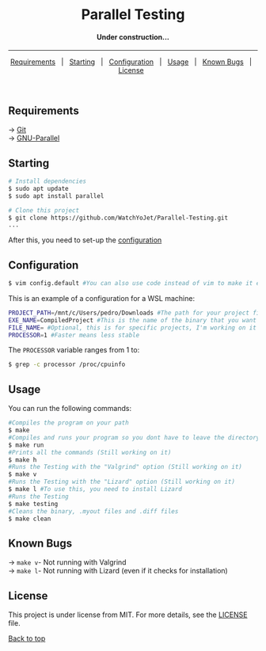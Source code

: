 <h1 align="center"> Parallel Testing </h1>

<h4 align="center"> 
	Under construction...
</h4> 

<hr>

<p align="center">
  <a href="#requirements">Requirements</a> &#xa0; | &#xa0;
  <a href="#starting">Starting</a> &#xa0; | &#xa0;
  <a href="#configuration">Configuration</a> &#xa0; | &#xa0;
  <a href="#usage">Usage</a> &#xa0; | &#xa0;
  <a href="#known-bugs">Known Bugs</a> &#xa0; | &#xa0;
  <a href="#license">License</a> &#xa0;
</p>

<br>


## Requirements ##
-> [Git](https://git-scm.com)\
-> [GNU-Parallel](https://www.gnu.org/software/parallel/)

## Starting ##

```bash
# Install dependencies
$ sudo apt update
$ sudo apt install parallel

# Clone this project
$ git clone https://github.com/WatchYoJet/Parallel-Testing.git
...
```

After this, you need to set-up the <a href="#configuration">configuration</a> &#xa0;

## Configuration ##

```bash
$ vim config.default #You can also use code instead of vim to make it easy
```
This is an example of a configuration for a WSL machine:
```bash
PROJECT_PATH=/mnt/c/Users/pedro/Downloads #The path for your project files
EXE_NAME=CompiledProject #This is the name of the binary that you want 
FILE_NAME= #Optional, this is for specific projects, I'm working on it
PROCESSOR=1 #Faster means less stable
```
The `PROCESSOR` variable ranges from 1 to:
```bash
$ grep -c processor /proc/cpuinfo
```

## Usage ##

You can run the following commands:

```bash
#Compiles the program on your path
$ make
#Compiles and runs your program so you dont have to leave the directory
$ make run 
#Prints all the commands (Still working on it)
$ make h
#Runs the Testing with the "Valgrind" option (Still working on it)
$ make v
#Runs the Testing with the "Lizard" option (Still working on it)
$ make l #To use this, you need to install Lizard
#Runs the Testing
$ make testing
#Cleans the binary, .myout files and .diff files 
$ make clean
```
## Known Bugs ##

-> `make v`- Not running with Valgrind\
-> `make l`- Not running with Lizard (even if it checks for installation)

## License ##

This project is under license from MIT. For more details, see the [LICENSE](LICENSE) file.

<a href="#top">Back to top</a>

